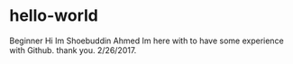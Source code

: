 # hello-world
Beginner
Hi Im Shoebuddin Ahmed 
Im here with to have some experience with Github.
thank you.
2/26/2017.
